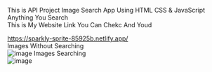 This is API Project Image Search App Using HTML CSS & JavaScript Anything You Search
<br>
This is My Website Link You Can Chekc And Youd 
<br>

https://sparkly-sprite-85925b.netlify.app/
<br>
Images Without Searching 
<br>
![image](https://github.com/MohdHadi72/Image-Search-App/assets/154020781/29a78c0b-fe3e-48f7-895e-f5064dde1122)
Images Searching 
<br>
![image](https://github.com/MohdHadi72/Image-Search-App/assets/154020781/fa7b8c35-5a68-4f0c-8b23-742162e89c64)
